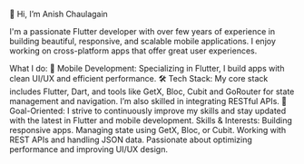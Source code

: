 👋 Hi, I’m Anish Chaulagain

I'm a passionate Flutter developer with over few years of experience in building beautiful, responsive, and scalable mobile applications. I enjoy working on cross-platform apps that offer great user experiences.

What I do:
📱 Mobile Development: Specializing in Flutter, I build apps with clean UI/UX and efficient performance.
🛠 Tech Stack: My core stack includes Flutter, Dart, and tools like GetX, Bloc, Cubit and GoRouter for state management and navigation. I’m also skilled in integrating RESTful APIs.
🎯 Goal-Oriented: I strive to continuously improve my skills and stay updated with the latest in Flutter and mobile development.
Skills & Interests:
Building responsive apps.
Managing state using GetX, Bloc, or Cubit.
Working with REST APIs and handling JSON data.
Passionate about optimizing performance and improving UI/UX design.
